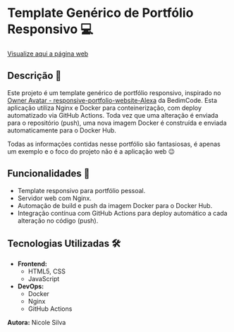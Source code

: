 # Template Genérico de Portfólio Responsivo 💻

[Visualize aqui a página web](https://nicolesilvaa.github.io/Dockerized.portfolio.template/)

## Descrição 🐙

Este projeto é um template genérico de portfólio responsivo, inspirado no [Owner Avatar - responsive-portfolio-website-Alexa](https://github.com/bedimcode/responsive-portfolio-website-Alexa) da BedimCode. Esta aplicação utiliza Nginx e Docker para conteinerização, com deploy automatizado via GitHub Actions. Toda vez que uma alteração é enviada para o repositório (push), uma nova imagem Docker é construída e enviada automaticamente para o Docker Hub.

Todas as informações contidas nesse portfólio são fantasiosas, é apenas um exemplo e o foco do projeto não é a aplicação web 😉

## Funcionalidades 👾
- Template responsivo para portfólio pessoal.
- Servidor web com Nginx.
- Automação de build e push da imagem Docker para o Docker Hub.
- Integração contínua com GitHub Actions para deploy automático a cada alteração no código (push).

## Tecnologias Utilizadas 🛠️

- **Frontend:**
  - HTML5, CSS
  - JavaScript
- **DevOps:**
  - Docker 
  - Nginx
  - GitHub Actions

**Autora:** Nicole Silva

